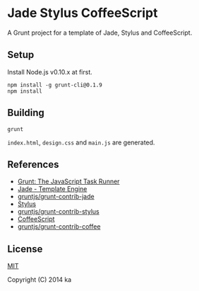 # Jade Stylus CoffeeScript

A Grunt project for a template of Jade, Stylus and CoffeeScript.

## Setup

Install Node.js v0.10.x at first.

```
npm install -g grunt-cli@0.1.9
npm install
```

## Building

```
grunt
```

`index.html`, `design.css` and `main.js` are generated.

## References

* [Grunt: The JavaScript Task Runner](http://gruntjs.com/)
* [Jade - Template Engine](http://jade-lang.com/)
* [gruntjs/grunt-contrib-jade](https://github.com/gruntjs/grunt-contrib-jade)
* [Stylus](http://learnboost.github.io/stylus/)
* [gruntjs/grunt-contrib-stylus](https://github.com/gruntjs/grunt-contrib-stylus)
* [CoffeeScript](http://coffeescript.org/)
* [gruntjs/grunt-contrib-coffee](https://github.com/gruntjs/grunt-contrib-coffee)

## License

[MIT](http://opensource.org/licenses/MIT)

Copyright (C) 2014 ka
